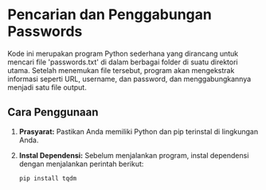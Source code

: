 # Pencarian dan Penggabungan Passwords

Kode ini merupakan program Python sederhana yang dirancang untuk mencari file 'passwords.txt' di dalam berbagai folder di suatu direktori utama. Setelah menemukan file tersebut, program akan mengekstrak informasi seperti URL, username, dan password, dan menggabungkannya menjadi satu file output.

## Cara Penggunaan

1. **Prasyarat:**
   Pastikan Anda memiliki Python dan pip terinstal di lingkungan Anda.

2. **Instal Dependensi:**
   Sebelum menjalankan program, instal dependensi dengan menjalankan perintah berikut:
   ```bash
   pip install tqdm
